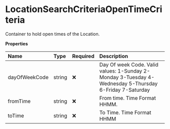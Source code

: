 # LocationSearchCriteriaOpenTimeCriteria

Container to hold open times of the Location.

**Properties**

| Name          | Type   | Required | Description                                                                                            |
| :------------ | :----- | :------- | :----------------------------------------------------------------------------------------------------- |
| dayOfWeekCode | string | ❌       | Day Of week Code. Valid values: 1-Sunday 2-Monday 3-Tuesday 4-Wednesday 5-Thursday 6-Friday 7-Saturday |
| fromTime      | string | ❌       | From time. Time Format HHMM.                                                                           |
| toTime        | string | ❌       | To Time. Time Format HHMM                                                                              |

<!-- This file was generated by liblab | https://liblab.com/ -->
